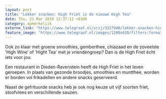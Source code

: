 ```yaml
---
layout: post
title: "Lekker snacken: High Friet is de nieuwe High Tea"
date: Thu, 21 Mar 2019 12:37:12 +0100
category: opmerkelijk
externe_link: "https://www.telegraaf.nl/vrij/3327940/lekker-snacken-high-friet-is-de-nieuwe-high-tea"
feature_image: "https://www.telegraaf.nl/images/1200x630/filters:format(jpeg):quality(80)/cdn-kiosk-api.telegraaf.nl/7dc49194-4be8-11e9-acdb-0255c322e81b.jpg"
---
```


<p class="intro">Ook zo klaar met groene smoothies, gemberthee, chiazaad en de zoveelste ’High Wine’ of ’Hight Tea’ met je vriendengroep? Dan is de High Friet écht iets voor jou.</p> <p>Een restaurant in Dieden-Ravenstein heeft de High Friet in het leven geroepen. In plaats van gezonde broodjes, smoothies en muntthee, worden er borden vol frikadellen en andere snacks geserveerd.</p><p>Naast de gefrituurde snacks heb je ook nog keuze uit vijf soorten friet, stoofvlees en verschillende sauzen.</p>
